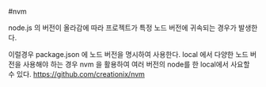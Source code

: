 #nvm

node.js 의 버전이 올라감에 따라 프로젝트가 특정 노드 버전에 귀속되는 경우가 발생한다.

이럴경우 package.json 에 노드 버전을 명시하여 사용한다.
local 에서 다양한 노드 버전을 사용해야 하는 경우 nvm 을 활용하여 여러 버전의 node를 한 local에서 사요할 수 있다. https://github.com/creationix/nvm
